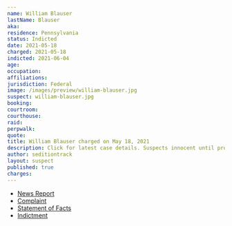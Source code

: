 ```yaml
---
name: William Blauser
lastName: Blauser
aka:
residence: Pennsylvania
status: Indicted
date: 2021-05-18
charged: 2021-05-18
indicted: 2021-06-04
age:
occupation:
affiliations:
jurisdiction: Federal
image: /images/preview/william-blauser.jpg
suspect: william-blauser.jpg
booking:
courtroom:
courthouse:
raid:
perpwalk:
quote:
title: William Blauser charged on May 18, 2021
description: Click for latest case details. Suspects innocent until proven guilty.
author: seditiontrack
layout: suspect
published: true
charges:
---
```


- [News Report](https://triblive.com/local/regional/fbi-charges-pair-from-mckean-county-in-capitol-riot/)
- [Complaint](https://www.justice.gov/usao-dc/case-multi-defendant/file/1395356/download)
- [Statement of Facts](https://www.justice.gov/usao-dc/case-multi-defendant/file/1395401/download)
- [Indictment](https://www.justice.gov/usao-dc/case-multi-defendant/file/1404551/download)
